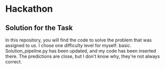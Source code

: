 # Hackathon
## Solution for the Task
In this repository, you will find the code to solve the problem that was assigned to us. I chose one difficulty level for myself: basic. Solution_pipeline.py has been updated, and my code has been inserted there. The predictions are close, but I don't know why, they're not always correct.
